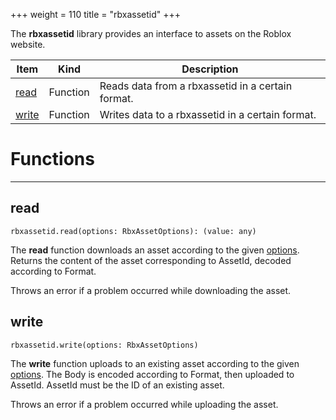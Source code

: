 +++
weight = 110
title = "rbxassetid"
+++

The **rbxassetid** library provides an interface to assets on the Roblox
website.

| Item | Kind | Description |
| --- | --- | --- |
| [read](#read) | Function | Reads data from a rbxassetid in a certain format. |
| [write](#write) | Function | Writes data to a rbxassetid in a certain format. |

# Functions

----

## read

 `rbxassetid.read(options: RbxAssetOptions): (value: any)`

The **read** function downloads an asset according to the given [options](type:RbxAssetOptions). Returns the content of the asset
corresponding to AssetId, decoded according to Format.

Throws an error if a problem occurred while downloading the asset.

## write

 `rbxassetid.write(options: RbxAssetOptions)`

The **write** function uploads to an existing asset according to the given
[options](type:RbxAssetOptions). The Body is encoded according to
Format, then uploaded to AssetId. AssetId must be the ID of an existing
asset.

Throws an error if a problem occurred while uploading the asset.